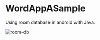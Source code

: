 # WordAppASample
Using room database in android with Java.

![room-db](https://user-images.githubusercontent.com/22369188/102339455-48579400-3fbd-11eb-9086-7a69106117a1.gif)
